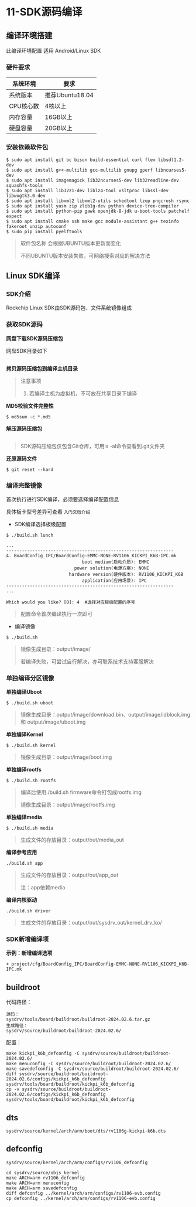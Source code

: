# 11-SDK源码编译

## 编译环境搭建

此编译环境配置 适用 Android/Linux SDK

### 硬件要求

| 系统环境  | 要求        |
| --------- | ----------- |
| 系统版本  | 推荐Ubuntu18.04 |
| CPU核心数 | 4核以上     |
| 内存容量  | 16GB以上    |
| 硬盘容量  | 20GB以上   |

### 安装依赖软件包

```
$ sudo apt install git bc bison build-essential curl flex libsdl1.2-dev 
$ sudo apt install g++-multilib gcc-multilib gnupg gperf libncurses5-dev 
$ sudo apt install imagemagick lib32ncurses5-dev lib32readline-dev squashfs-tools 
$ sudo apt install lib32z1-dev liblz4-tool xsltproc libssl-dev libwxgtk3.0-dev 
$ sudo apt install libxml2 libxml2-utils schedtool lzop pngcrush rsync 
$ sudo apt install yasm zip zlib1g-dev python device-tree-compiler 
$ sudo apt install python-pip gawk openjdk-8-jdk u-boot-tools patchelf expect
$ sudo apt install cmake ssh make gcc module-assistant g++ texinfo fakeroot unzip autoconf
$ sudo pip install pyelftools
```

> 软件包名称 会根据UBUNTU版本更新而变化
>
> 不同UBUNTU版本安装失败，可网络搜索对应的解决方法



## Linux SDK编译

### SDK介绍

Rockchip Linux SDK由SDK源码包、文件系统镜像组成


### 获取SDK源码

**网盘下载SDK源码压缩包**

网盘SDK目录如下

```

```



**拷贝源码压缩包到编译主机目录**

> 注意事项
>
> 1. 若编译主机为虚拟机，不可放在共享目录下编译



**MD5校验文件完整性**

```
$ md5sum -c *.md5
```



**解压源码压缩包**

```

```

> SDK源码压缩包仅包含Git仓库，可用ls -al命令查看到.git文件夹



**还原源码文件**

```
$ git reset --hard
```




### 编译完整镜像

首次执行进行SDK编译，必须要选择编译配置信息

具体板卡型号差异可查看 `入门文档介绍`

* SDK编译选择板级配置

```
$ ./build.sh lunch

...
----------------------------------------------------------------
4. BoardConfig_IPC/BoardConfig-EMMC-NONE-RV1106_KICKPI_K6B-IPC.mk
                             boot medium(启动介质): EMMC
                          power solution(电源方案): NONE
                        hardware version(硬件版本): RV1106_KICKPI_K6B
                             application(应用场景): IPC
----------------------------------------------------------------
...

Which would you like? [0]: 4  #选择对应板级配置的序号

```

> 配置命令首次编译执行一次即可




* 编译镜像

```
$ ./build.sh
```

> 镜像生成目录：output/image/
>
> 若编译失败，可尝试自行解决，亦可联系技术支持客服解决



### 单独编译分区镜像

**单独编译Uboot**

```
$ ./build.sh uboot
```

> 镜像生成目录：output/image/download.bin、output/image/idblock.img 和 output/image/uboot.img



**单独编译Kernel**

```
$ ./build.sh kernel
```

> 镜像生成目录：output/image/boot.img



**单独编译rootfs**

```
$ ./build.sh rootfs
```

> 编译后使用./build.sh firmware命令打包成rootfs.img
>
> 镜像生成目录：output/image/rootfs.img



**单独编译media**

```
$ ./build.sh media
```
> ⽣成⽂件的存放⽬录：output/out/media_out



**编译参考应用**

```
./build.sh app
```
> ⽣成⽂件的存放⽬录：output/out/app_out
>
> 注：app依赖media



**编译内核驱动**

```
./build.sh driver
```
> ⽣成⽂件的存放⽬录：output/out/sysdrv_out/kernel_drv_ko/



### SDK新增编译项

**示例：新增编译选项**

```
+ project/cfg/BoardConfig_IPC/BoardConfig-EMMC-NONE-RV1106_KICKPI_K6B-IPC.mk
```



## buildroot

代码路径：

```
源码：
sysdrv/tools/board/buildroot/buildroot-2024.02.6.tar.gz
生成路径：
sysdrv/source/buildroot/buildroot-2024.02.6/
```

配置：

```
make kickpi_k6b_defconfig -C sysdrv/source/buildroot/buildroot-2024.02.6/
make menuconfig -C sysdrv/source/buildroot/buildroot-2024.02.6/
make savedefconfig -C sysdrv/source/buildroot/buildroot-2024.02.6/
diff sysdrv/source/buildroot/buildroot-2024.02.6/configs/kickpi_k6b_defconfig sysdrv/tools/board/buildroot/kickpi_k6b_defconfig
cp -v sysdrv/source/buildroot/buildroot-2024.02.6/configs/kickpi_k6b_defconfig sysdrv/tools/board/buildroot/kickpi_k6b_defconfig
```



## dts

```
sysdrv/source/kernel/arch/arm/boot/dts/rv1106g-kickpi-k6b.dts
```



## defconfig

```
sysdrv/source/kernel/arch/arm/configs/rv1106_defconfig
```



```
cd sysdrv/source/objs_kernel
make ARCH=arm rv1106_defconfig
make ARCH=arm menuconfig
make ARCH=arm savedefconfig
diff defconfig ../kernel/arch/arm/configs/rv1106-evb.config
cp defconfig ../kernel/arch/arm/configs/rv1106-evb.config
```

